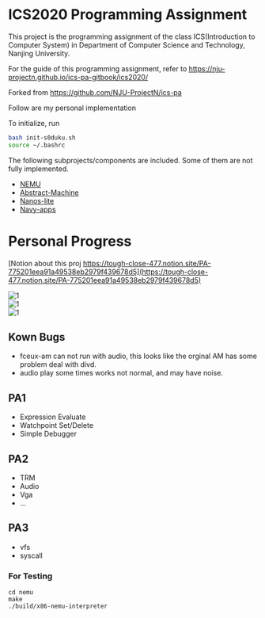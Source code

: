 # ICS2020 Programming Assignment

This project is the programming assignment of the class ICS(Introduction to Computer System)
in Department of Computer Science and Technology, Nanjing University.

For the guide of this programming assignment,
refer to https://nju-projectn.github.io/ics-pa-gitbook/ics2020/

Forked from https://github.com/NJU-ProjectN/ics-pa 

Follow are my personal implementation

To initialize, run
```bash
bash init-s0duku.sh
source ~/.bashrc
```

The following subprojects/components are included. Some of them are not fully implemented.
* [NEMU](https://github.com/NJU-ProjectN/nemu)
* [Abstract-Machine](https://github.com/NJU-ProjectN/abstract-machine)
* [Nanos-lite](https://github.com/NJU-ProjectN/nanos-lite)
* [Navy-apps](https://github.com/NJU-ProjectN/navy-apps)


# Personal Progress

[Notion about this proj https://tough-close-477.notion.site/PA-775201eea91a49538eb2979f439678d5](https://tough-close-477.notion.site/PA-775201eea91a49538eb2979f439678d5)

![1](https://raw.githubusercontent.com/s0duku/ics2020-s0duku/main/examples/1.png)  
![1](https://raw.githubusercontent.com/s0duku/ics2020-s0duku/main/examples/2.png)   
![1](https://raw.githubusercontent.com/s0duku/ics2020-s0duku/main/examples/3.png)  

## Kown Bugs
* fceux-am can not run with audio, this looks like the orginal AM has some problem deal with divd.
* audio play some times works not normal, and may have noise. 

## PA1
* Expression Evaluate 
* Watchpoint Set/Delete
* Simple Debugger

## PA2
* TRM
* Audio
* Vga
* ...

## PA3
* vfs
* syscall

### For Testing

```
cd nemu
make
./build/x86-nemu-interpreter
```

